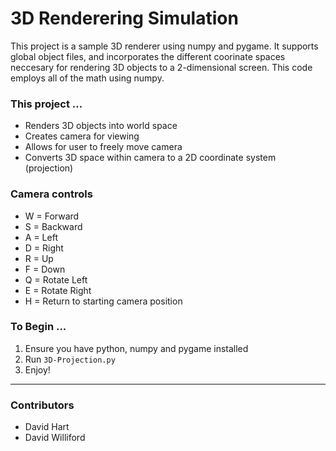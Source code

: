 # 3D Renderering Simulation
This project is a sample 3D renderer using numpy and pygame. It supports global object files, and incorporates the different coorinate spaces neccesary for rendering 3D objects to a 2-dimensional screen. This code employs all of the math using numpy.

### This project ...
* Renders 3D objects into world space
* Creates camera for viewing 
* Allows for user to freely move camera
* Converts 3D space within camera to a 2D coordinate system (projection)

### Camera controls 
* W = Forward 
* S = Backward
* A = Left 
* D = Right
* R = Up
* F = Down 
* Q = Rotate Left
* E = Rotate Right 
* H = Return to starting camera position

### To Begin ...
1. Ensure you have python, numpy and pygame installed
2. Run `3D-Projection.py`
3. Enjoy!


-------------------------------------------

### Contributors 
* David Hart
* David Williford
